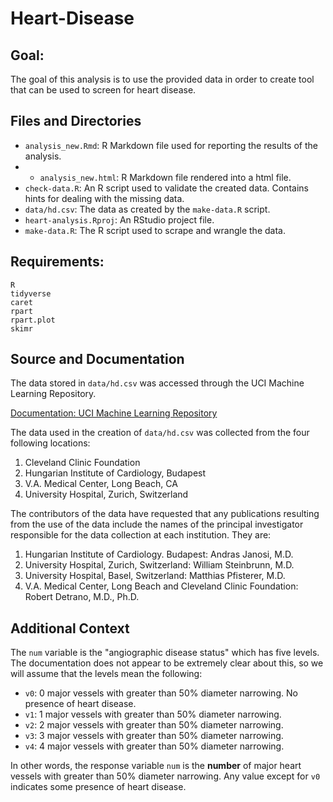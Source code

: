 # Heart-Disease

## Goal:
The goal of this analysis is to use the provided data in order to create tool that can be used to screen for heart disease.

## Files and Directories
- `analysis_new.Rmd`: R Markdown file used for reporting the results of the analysis.
- - `analysis_new.html`: R Markdown file rendered into a html file.
- `check-data.R`: An R script used to validate the created data. Contains hints for dealing with the missing data.
- `data/hd.csv`: The data as created by the `make-data.R` script.
- `heart-analysis.Rproj`: An RStudio project file.
- `make-data.R`: The R script used to scrape and wrangle the data.

## Requirements:
```
R
tidyverse
caret
rpart
rpart.plot
skimr
```

## Source and Documentation

The data stored in `data/hd.csv` was accessed through the UCI Machine Learning Repository.

[Documentation: UCI Machine Learning Repository](https://archive.ics.uci.edu/ml/datasets/Heart+Disease)

The data used in the creation of `data/hd.csv` was collected from the four following locations:

1. Cleveland Clinic Foundation
2. Hungarian Institute of Cardiology, Budapest
3. V.A. Medical Center, Long Beach, CA
4. University Hospital, Zurich, Switzerland

The contributors of the data have requested that any publications resulting from the use of the data include the  names of the principal investigator responsible for the data collection at each institution.  They are:

1. Hungarian Institute of Cardiology. Budapest: Andras Janosi, M.D.
2. University Hospital, Zurich, Switzerland: William Steinbrunn, M.D.
3. University Hospital, Basel, Switzerland: Matthias Pfisterer, M.D.
4. V.A. Medical Center, Long Beach and Cleveland Clinic Foundation: Robert Detrano, M.D., Ph.D.

## Additional Context

The `num` variable is the "angiographic disease status" which has five levels. The documentation does not appear to be extremely clear about this, so we will assume that the levels mean the following:

- `v0`: 0 major vessels with greater than 50% diameter narrowing. No presence of heart disease.
- `v1`: 1 major vessels with greater than 50% diameter narrowing.
- `v2`: 2 major vessels with greater than 50% diameter narrowing. 
- `v3`: 3 major vessels with greater than 50% diameter narrowing.
- `v4`: 4 major vessels with greater than 50% diameter narrowing.

In other words, the response variable `num` is the **number** of major heart vessels with greater than 50% diameter narrowing. Any value except for `v0` indicates some presence of heart disease.
